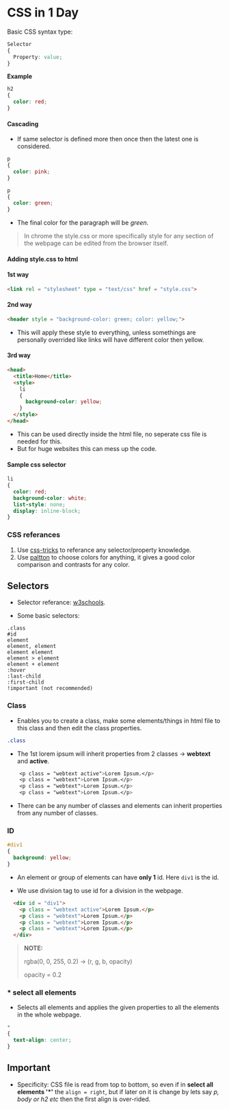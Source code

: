 # CSS in 1 Day

Basic CSS syntax type:

```css
Selector
{
  Property: value;
}
```
**Example**
```css
h2
{
  color: red;
}
```

#### Cascading

* If same selector is defined more then once then the latest one is considered.

```css
p
{
  color: pink;
}

p
{
  color: green;
}
```
* The final color for the paragraph will be *green*.

> In chrome the style.css or more specifically style for any section of the webpage can be edited from the browser itself.

#### Adding style.css to html

#### 1st way
```html
<link rel = "stylesheet" type = "text/css" href = "style.css">
```
#### 2nd way
```html
<header style = "background-color: green; color: yellow;">
```
* This will apply these style to everything, unless somethings are personally overrided like links will have different color then yellow.

#### 3rd way
```html
<head>
  <title>Home</title>
  <style>
    li
    {
      background-color: yellow;
    }
  </style>
</head>
```
* This can be used directly inside the html file, no seperate css file is needed for this.
* But for huge websites this can mess up the code.

#### Sample css selector
```css
li
{
  color: red;
  background-color: white;
  list-style: none;
  display: inline-block;
}
```

### CSS referances

1. Use [css-tricks](https://css-tricks.com/almanac/) to referance any selector/property knowledge.
2. Use [paltton](http://paletton.com/) to choose colors for anything, it gives a good color comparison and contrasts for any color.

## Selectors

* Selector referance: [w3schools](https://www.w3schools.com/cssref/css_selectors.asp).

* Some basic selectors:
```
.class
#id
element
element, element
element element
element > element
element + element
:hover
:last-child
:first-child
!important (not recommended)
```

### Class

* Enables you to create a class, make some elements/things in html file to this class and then edit the class properties.

```css
.class
```

* The 1st lorem ipsum will inherit properties from 2 classes -> **webtext** and **active**.
```css
    <p class = "webtext active">Lorem Ipsum.</p>
    <p class = "webtext">Lorem Ipsum.</p>
    <p class = "webtext">Lorem Ipsum.</p>
    <p class = "webtext">Lorem Ipsum.</p>
```

* There can be any number of classes and elements can inherit properties from any number of classes.

### ID

```css
#div1
{
  background: yellow;
}
```
* An element or group of elements can have **only 1** id. Here `div1` is the id.

* We use division tag to use id for a division in the webpage.

```html
  <div id = "div1">
    <p class = "webtext active">Lorem Ipsum.</p>
    <p class = "webtext">Lorem Ipsum.</p>
    <p class = "webtext">Lorem Ipsum.</p>
    <p class = "webtext">Lorem Ipsum.</p>
  </div>
```
> **NOTE:**
>
> rgba(0, 0, 255, 0.2) -> (r, g, b, opacity)
>
> opacity = 0.2

### * select all elements
* Selects all elements and applies the given properties to all the elements in the whole webpage.
```css
*
{
  text-align: center;
}
```

## Important
* Specificity: CSS file is read from top to bottom, so even if in **select all elements '*'** the `align = right`, but if later on it is change by lets say *p, body or h2 etc* then the first align is over-rided.